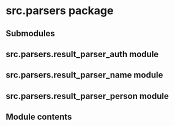 # src.parsers package

## Submodules

## src.parsers.result_parser_auth module

## src.parsers.result_parser_name module

## src.parsers.result_parser_person module

## Module contents
